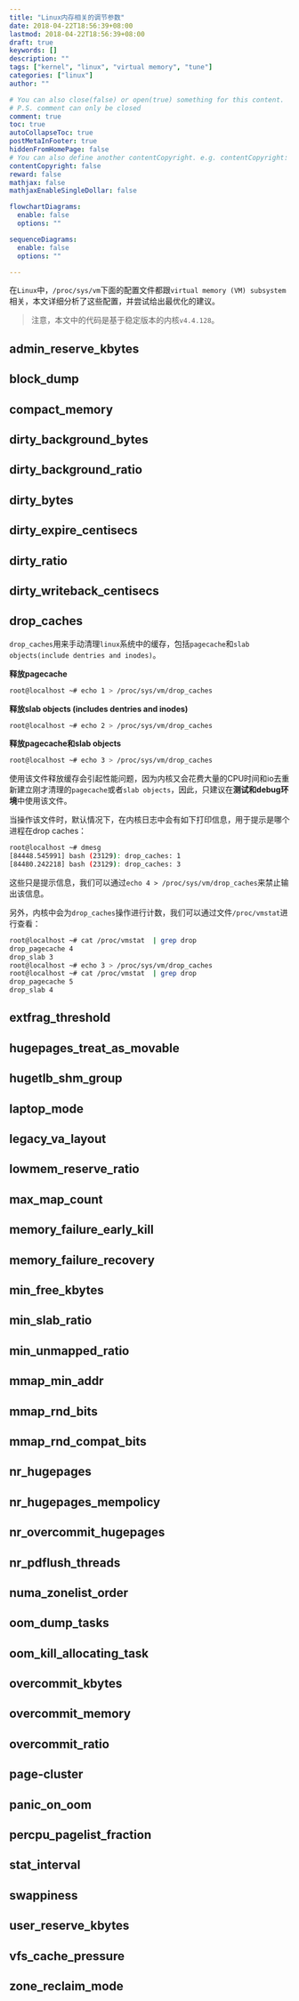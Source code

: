 ```yaml
---
title: "Linux内存相关的调节参数"
date: 2018-04-22T18:56:39+08:00
lastmod: 2018-04-22T18:56:39+08:00
draft: true
keywords: []
description: ""
tags: ["kernel", "linux", "virtual memory", "tune"]
categories: ["linux"]
author: ""

# You can also close(false) or open(true) something for this content.
# P.S. comment can only be closed
comment: true
toc: true
autoCollapseToc: true
postMetaInFooter: true
hiddenFromHomePage: false
# You can also define another contentCopyright. e.g. contentCopyright: "This is another copyright."
contentCopyright: false
reward: false
mathjax: false
mathjaxEnableSingleDollar: false

flowchartDiagrams:
  enable: false
  options: ""

sequenceDiagrams: 
  enable: false
  options: ""

---
```


在`Linux`中，`/proc/sys/vm`下面的配置文件都跟`virtual memory (VM) subsystem`相关，本文详细分析了这些配置，并尝试给出最优化的建议。

> 注意，本文中的代码是基于稳定版本的内核`v4.4.128`。

<!--more-->

## admin_reserve_kbytes
## block_dump
## compact_memory
## dirty_background_bytes
## dirty_background_ratio
## dirty_bytes
## dirty_expire_centisecs
## dirty_ratio
## dirty_writeback_centisecs
## drop_caches

`drop_caches`用来手动清理`linux`系统中的缓存，包括`pagecache`和`slab objects(include dentries and inodes)`。

**释放pagecache**
```bash
root@localhost ~# echo 1 > /proc/sys/vm/drop_caches
```

**释放slab objects (includes dentries and inodes)**
```bash
root@localhost ~# echo 2 > /proc/sys/vm/drop_caches
```

**释放pagecache和slab objects**
```bash
root@localhost ~# echo 3 > /proc/sys/vm/drop_caches
```
使用该文件释放缓存会引起性能问题，因为内核又会花费大量的CPU时间和io去重新建立刚才清理的`pagecache`或者`slab objects`，因此，只建议在**测试和debug环境**中使用该文件。

当操作该文件时，默认情况下，在内核日志中会有如下打印信息，用于提示是哪个进程在drop caches：

```bash
root@localhost ~# dmesg 
[84448.545991] bash (23129): drop_caches: 1
[84480.242218] bash (23129): drop_caches: 3
```
这些只是提示信息，我们可以通过`echo 4 > /proc/sys/vm/drop_caches`来禁止输出该信息。

另外，内核中会为`drop_caches`操作进行计数，我们可以通过文件`/proc/vmstat`进行查看：

```bash
root@localhost ~# cat /proc/vmstat  | grep drop
drop_pagecache 4
drop_slab 3
root@localhost ~# echo 3 > /proc/sys/vm/drop_caches 
root@localhost ~# cat /proc/vmstat  | grep drop
drop_pagecache 5
drop_slab 4
```


## extfrag_threshold
## hugepages_treat_as_movable
## hugetlb_shm_group
## laptop_mode
## legacy_va_layout
## lowmem_reserve_ratio
## max_map_count
## memory_failure_early_kill
## memory_failure_recovery
## min_free_kbytes
## min_slab_ratio
## min_unmapped_ratio
## mmap_min_addr
## mmap_rnd_bits
## mmap_rnd_compat_bits
## nr_hugepages
## nr_hugepages_mempolicy
## nr_overcommit_hugepages
## nr_pdflush_threads
## numa_zonelist_order
## oom_dump_tasks
## oom_kill_allocating_task
## overcommit_kbytes
## overcommit_memory
## overcommit_ratio
## page-cluster
## panic_on_oom
## percpu_pagelist_fraction
## stat_interval
## swappiness
## user_reserve_kbytes
## vfs_cache_pressure
## zone_reclaim_mode

